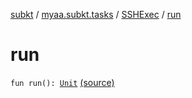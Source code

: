 [subkt](../../index.md) / [myaa.subkt.tasks](../index.md) / [SSHExec](index.md) / [run](./run.md)

# run

`fun run(): `[`Unit`](https://kotlinlang.org/api/latest/jvm/stdlib/kotlin/-unit/index.html) [(source)](https://github.com/Myaamori/SubKt/blob/0.1.11/src/main/kotlin/myaa/subkt/tasks/tasks.kt#L2079)